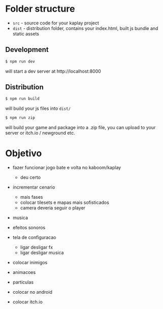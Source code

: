# Folder structure

- `src` - source code for your kaplay project
- `dist` - distribution folder, contains your index.html, built js bundle and static assets


## Development

```sh
$ npm run dev
```

will start a dev server at http://localhost:8000

## Distribution

```sh
$ npm run build
```

will build your js files into `dist/`

```sh
$ npm run zip
```

will build your game and package into a .zip file, you can upload to your server or itch.io / newground etc.

# Objetivo 
  - fazer funcionar jogo bate e volta no kaboom/kaplay
    - deu certo

- incrementar cenario
  - mais fases
  - colocar tilesets e mapas mais sofisticados
  - camera deveria seguir o player
- musica
- efeitos sonoros
- tela de configuracao
  - ligar desligar fx
  - ligar desligar musica  
- colocar inimigos
- animacoes
- particulas
- colocar no android
- colocar itch.io